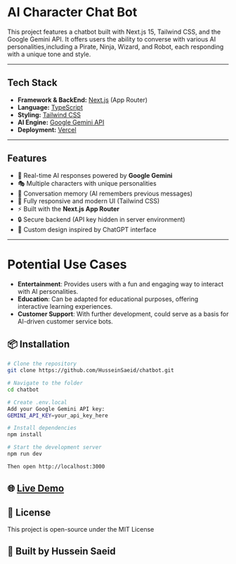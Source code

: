 #  AI Character Chat Bot

This project features a chatbot built with Next.js 15, Tailwind CSS, and the Google Gemini API. 
It offers users the ability to converse with various AI personalities,including 
a Pirate, Ninja, Wizard, and Robot, each responding with a unique tone and style.

---

##  Tech Stack

- **Framework & BackEnd:** [Next.js](https://nextjs.org/) (App Router)
- **Language:** [TypeScript](https://www.typescriptlang.org/)
- **Styling:** [Tailwind CSS](https://tailwindcss.com/)
- **AI Engine:** [Google Gemini API](https://ai.google.dev/gemini-api/docs)
- **Deployment:** [Vercel](https://vercel.com/)

---

##  Features

- 💬 Real-time AI responses powered by **Google Gemini**
- 🎭 Multiple characters with unique personalities
- 🧠 Conversation memory (AI remembers previous messages)
- 🧩 Fully responsive and modern UI (Tailwind CSS)
- ⚡ Built with the **Next.js App Router**
- 🔒 Secure backend (API key hidden in server environment)
- 🌙 Custom design inspired by ChatGPT interface

---

# Potential Use Cases

- **Entertainment**: Provides users with a fun and engaging way to interact with AI personalities.
- **Education**: Can be adapted for educational purposes, offering interactive learning experiences.
- **Customer Support**: With further development, could serve as a basis for AI-driven customer service bots.

## 📦 Installation

```bash
# Clone the repository
git clone https://github.com/HusseinSaeid/chatbot.git

# Navigate to the folder
cd chatbot

# Create .env.local
Add your Google Gemini API key:
GEMINI_API_KEY=your_api_key_here

# Install dependencies
npm install

# Start the development server
npm run dev

Then open http://localhost:3000
```
## 🌐 [Live Demo](https://chatbot-306.vercel.app/)

## 🧾 License
This project is open-source under the MIT License

## 💚 Built by Hussein Saeid

